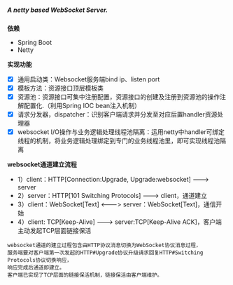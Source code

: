 ##### A netty based WebSocket Server.
**依赖**
* Spring Boot
* Netty

**实现功能**

* [x] 通用启动类：Websocket服务端bind ip、listen port
* [x] 模板方法：资源接口顶层模板类
* [x] 资源池：资源接口可集中注册配置，资源接口的创建及注册到资源池的操作注解配置化.（利用Spring IOC bean注入机制）
* [x] 请求分发器，dispatcher：识别客户端请求并分发至对应后置handler资源处理器
* [x] websocket I/O操作与业务逻辑处理线程池隔离：运用netty中handler可绑定线程的机制，将业务逻辑处理绑定到专门的业务线程池里，即可实现线程池隔离

**websocket通道建立流程**

* 1）client：HTTP[Connection:Upgrade, Upgrade:websocket] ---> server
* 2）server：HTTP[101 Switching Protocols] ---> client，通道建立
* 3）client：WebSocket[Text] <---> server：WebSocket[Text]，通信开始
* 4）client: TCP[Keep-Alive] ---> server:TCP[Keep-Alive ACK]，客户端主动发起TCP层面链接保活

```
websocket通道的建立过程包含由HTTP协议消息切换为WebSocket协议消息过程，
服务端要对客户端第一次发起的HTTP#Upgrade协议升级请求回复HTTP#Switching Protocols协议切换响应，
响应完成后通道即建立。
客户端已实现了TCP层面的链接保活机制，链接保活由客户端维护。
```